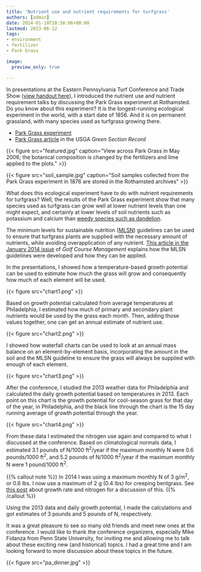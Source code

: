 ```yaml
---
title: 'Nutrient use and nutrient requirements for turfgrass'
authors: [admin]
date: 2014-01-10T20:50:06+00:00
lastmod: 2023-06-12
tags:
- environment
- fertilizer
- Park Grass

image:
  preview_only: true

---
```


In presentations at the Eastern Pennsylvania Turf Conference and Trade Show ([view handout here](/seminar/2014-01-pennsylvania/)), I introduced the nutrient use and nutrient requirement talks by discussing the Park Grass experiment at Rothamsted. Do you know about this experiment? It is the longest-running ecological experiment in the world, with a start date of 1856. And it is on permanent grassland, with many species used as turfgrass growing there.

* [Park Grass experiment](https://www.era.rothamsted.ac.uk/experiment/rpg5)
* [Park Grass article](https://www.asianturfgrass.com/post/fertilizer-and-weeds-at-park-grass/) in the USGA *Green Section Record*

{{< figure src="featured.jpg" caption="View across Park Grass in May 2006; the botanical composition is changed by the fertilizers and lime applied to the plots." >}}

{{< figure src="soil_sample.jpg" caption="Soil samples collected from the Park Grass experiment in 1876 are stored in the Rothamsted archives" >}}

What does this ecological experiment have to do with nutrient requirements for turfgrass? Well, the results of the Park Grass experiment show that many species used as turfgrass can grow well at lower nutrient levels than one might expect, and certainly at lower levels of soil nutrients such as potassium and calcium than [weedy species such as dandelion](https://doi.org/10.2307/2641171).

The minimum levels for sustainable nutrition ([MLSN]()) guidelines can be used to ensure that turfgrass plants are supplied with the necessary amount of nutrients, while avoiding overapplication of any nutrient. [This article in the January 2014 issue](https://www.asianturfgrass.com/publication/woodsetal-2014-mlsn/) of _Golf Course Management_ explains how the MLSN guidelines were developed and how they can be applied.

In the presentations, I showed how a temperature-based growth potential can be used to estimate how much the grass will grow and consequently how much of each element will be used.

{{< figure src="chart1.png" >}}

Based on growth potential calculated from average temperatures at Philadelphia, I estimated how much of primary and secondary plant nutrients would be used by the grass each month. Then, adding those values together, one can get an annual estimate of nutrient use.

{{< figure src="chart2.png" >}}

I showed how waterfall charts can be used to look at an annual mass balance on an element-by-element basis, incorporating the amount in the soil and the MLSN guideline to ensure the grass will always be supplied with enough of each element.

{{< figure src="chart3.png" >}}

After the conference, I studied the 2013 weather data for Philadelphia and calculated the daily growth potential based on temperatures in 2013. Each point on this chart is the growth potential for cool-season grass for that day of the year, in Philadelphia, and the black line through the chart is the 15 day running average of growth potential through the year.

{{< figure src="chart4.png" >}}

From these data I estimated the nitrogen use again and compared to what I discussed at the conference. Based on climatological normals data, I estimated 3.1 pounds of N/1000 ft<sup>2</sup>/year if the maximum monthly N were 0.6 pounds/1000 ft<sup>2</sup>, and 5.2 pounds of N/1000 ft<sup>2</sup>/year if the maximum monthly N were 1 pound/1000 ft<sup>2</sup>.

{{% callout note %}}
In 2014 I was using a maximum monthly N of 3 g/m<sup>2</sup>, or 0.6 lbs. I now use a maximum of 2 g (0.4 lbs) for creeping bentgrass. See [this post](https://www.asianturfgrass.com/post/reflections-on-growth-rate-and-nitrogen/) about growth rate and nitrogen for a discussion of this.
{{% /callout %}}

Using the 2013 data and daily growth potential, I made the calculations and got estimates of 3 pounds and 5 pounds of N, respectively.

It was a great pleasure to see so many old friends and meet new ones at the conference. I would like to thank the conference organizers, especially Mike Fidanza from Penn State University, for inviting me and allowing me to talk about these exciting new (and historical) topics. I had a great time and I am looking forward to more discussion about these topics in the future.

{{< figure src="pa_dinner.jpg" >}}

